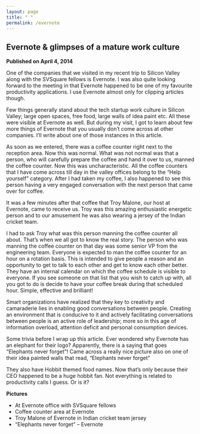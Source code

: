 ```yaml
---
layout: page
title: " "
permalink: /evernote
---
```


## Evernote & glimpses of a mature work culture

**Published on April 4, 2014**

One of the companies that we visited in my recent trip to Silicon Valley along with the SVSquare fellows is Evernote. I was also quite looking forward to the meeting in that Evernote happened to be one of my favourite productivity applications. I use Evernote almost only for clipping articles though.

Few things generally stand about the tech startup work culture in Silicon Valley; large open spaces, free food, large walls of idea paint etc. All these were visible at Evernote as well. But during my visit, I got to learn about few more things of Evernote that you usually don’t come across at other companies. I’ll write about one of those instances in this article.

As soon as we entered, there was a coffee counter right next to the reception area. Now this was normal. What was not normal was that a person, who will carefully prepare the coffee and hand it over to us, manned the coffee counter. Now this was uncharacteristic. All the coffee counters that I have come across till day in the valley offices belong to the “Help yourself” category. After I had taken my coffee, I also happened to see this person having a very engaged conversation with the next person that came over for coffee.

It was a few minutes after that coffee that Troy Malone, our host at Evernote, came to receive us. Troy was this amazing enthusiastic energetic person and to our amusement he was also wearing a jersey of the Indian cricket team.

I had to ask Troy what was this person manning the coffee counter all about. That’s when we all got to know the real story. The person who was manning the coffee counter on that day was some senior VP from the engineering team. Everyone is expected to man the coffee counter for an hour on a rotation basis. This is intended to give people a reason and an opportunity to get to talk to each other and get to know each other better. They have an internal calendar on which the coffee schedule is visible to everyone. If you see someone on that list that you wish to catch up with, all you got to do is decide to have your coffee break during that scheduled hour. Simple, effective and brilliant!

Smart organizations have realized that they key to creativity and camaraderie lies in enabling good conversations between people. Creating an environment that is conducive to it and actively facilitating conversations between people is an active role of leadership; more so in this age of information overload, attention deficit and personal consumption devices.

Some trivia before I wrap up this article. Ever wondered why Evernote has an elephant for their logo? Apparently, there is a saying that goes “Elephants never forget”! Came across a really nice picture also on one of their idea painted walls that read, “Elephants never forget”

They also have Hobbit themed food names. Now that’s only because their CEO happened to be a huge hobbit fan. Not everything is related to productivity calls I guess. Or is it?

**Pictures**
- At Evernote office with SVSquare fellows
- Coffee counter area at Evernote
- Troy Malone of Evernote in Indian cricket team jersey
- “Elephants never forget” – Evernote
